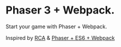 # Phaser 3 + Webpack.

Start your game with Phaser + Webpack.

Inspired by [RCA](https://github.com/facebook/create-react-app) & [Phaser + ES6 + Webpack](https://github.com/lean/phaser-es6-webpack)
